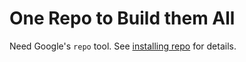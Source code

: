 # One Repo to Build them All #

Need Google's `repo` tool.
See [installing repo](https://source.android.com/source/downloading.html#installing-repo)
for details.

